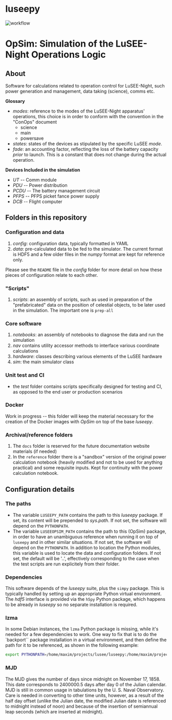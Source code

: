 # luseepy
![workflow](https://github.com/lusee-night/opsim/actions/workflows/opsim-test.yml/badge.svg)

# OpSim: Simulation of the LuSEE-Night Operations Logic

## About
Software for calculations related to operation control for LuSEE-Night, such power
generation and management, data taking (science), comms etc.

__Glossary__

* _modes_: reference to the modes of the LuSEE-Night apparatus' operations, this choice is in order to conform with the convention in the "ConOps" document
  * science
  * main
  * powersave
* _states_: states of the devices as stipulated by the specific LuSEE _mode_.
* _fade_: an accounting factor, reflecting the loss of the battery capacity _prior_ to launch. This is a constant that does not change during the actual operation.

__Devices Included in the simulation__

* _UT_ -- Comm module
* _PDU_ -- Power distribution
* _PCDU_ -- The battery management circuit
* _PFPS_ -- PFPS picket fance power supply
* _DCB_ -- Flight computer


## Folders in this repository

### Configuration and data

1. _config_: configuration data, typically formatted in YAML
2. _data_: pre-calculated data to be fed to the simulator. The current format is HDF5 and a few older files in the _numpy_ format are kept for reference only.

Please see the `README` file in the _config_ folder for more detail on how these pieces
of configuration relate to each other.

### "Scripts"

1. _scripts_: an assembly of scripts, such as used in preparation of the
"prefabricated" data on the position of celestial objects, to be later used
in the simulation. The important one is `prep-all`


### Core software

1. _notebooks_: an assembly of notebooks to diagnose the data and run the simulation
2. _nav_ contains utility accessor methods to interface
various coordinate calculations
3. _hardware_: classes describing various elements of the LuSEE hardware
4. _sim_: the main simulator class

### Unit test and CI

* the _test_ folder contains scripts specifically designed for testing and CI, as opposed to the end user or production scenarios

### Docker

Work in progress -- this folder will keep the material necessary for the creation of the Docker images with _OpSim_ on top of the base _luseepy_.


### Archival/reference folders

1. The `docs` folder is reserved for the future documentation website materials (if needed)
2. In the `reference` folder there is a "sandbox" version of the original power
calculation notebook (heavily modified and not to be used for anything practical)
and some requisite inputs. Kept for continuity with the power calculation notebook.


## Configuration details

### The paths

* The variable `LUSEEPY_PATH` contains the path to this _luseepy_ package. If set, its content will be prepended to _sys.path_.
If not set, the software will depend on the `PYTHONPATH`.
* The variable `LUSEEOPSIM_PATH` contains the path to this (OpSim) package, in order to have an unambiguous reference
when running it on top of `luseepy` and in other similar situations. If not set, the software will depend on the `PYTHONPATH`.
In addition to location the Python modules, this variable is used to locate the data and configuration folders. If not set,
the default will be '..', effectively corresponding to the case when the test scripts are run explicitely from their folder.

### Dependencies

This software depends of the _luseepy_ suite, plus the `simpy` package. This is typically handled
by setting up an appropriate Python virtual environment. The _hdf5_ interface is provided via the `h5py`
Python package, which happens to be already in _luseepy_ so no separate installation is required.

### lzma

In some Debian instances, the `lzma` Python package is missing, while it's needed for a
few dependencies to work. One way to fix that is to do the `backport`` package
installation in a virtual environment, and then define the path for it to be referenced,
as shown in the following example:

```bash
export PYTHONPATH=/home/maxim/projects/lusee/luseepy:/home/maxim/projects/lusee/opsim:/home/maxim/.virtualenvs/lusee/lib/python3.10/site-packages/backports
```

### MJD

The MJD gives the number of days since midnight on November 17, 1858. This date corresponds
to 2400000.5 days after day 0 of the Julian calendar. MJD is still in common usage in
tabulations by the U. S. Naval Observatory. Care is needed in converting to other
time units, however, as a result of the half day offset (unlike the Julian date,
the modified Julian date is referenced to midnight instead of noon) and because
of the insertion of semiannual leap seconds (which are inserted at midnight).

